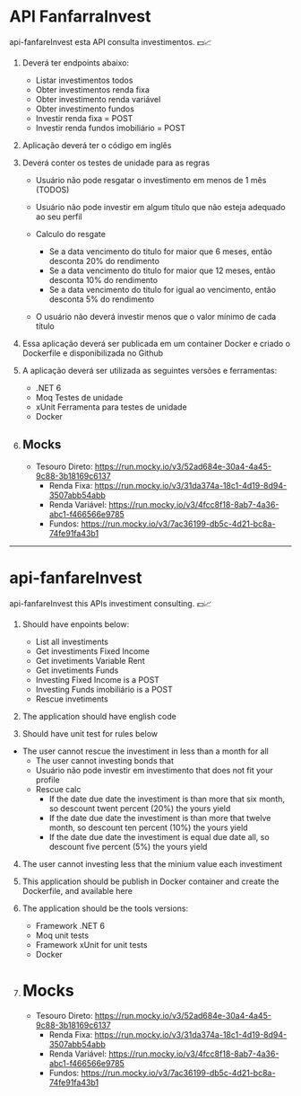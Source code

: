 # API FanfarraInvest
api-fanfareInvest esta API consulta investimentos. 💵​📈​

1. Deverá ter endpoints abaixo:
	- Listar investimentos todos
	- Obter investimentos renda fixa
	- Obter investimento renda variável
	- Obter investimento fundos
	- Investir renda fixa = POST
	- Investir renda fundos imobiliário = POST
	
2. Aplicação deverá ter o código em inglês
3. Deverá conter os testes de unidade para as regras
	- Usuário não pode resgatar o investimento em menos de 1 mês (TODOS)
	- Usuário não pode investir em algum título que não esteja adequado ao seu perfil
	- Calculo do resgate
		- Se a data vencimento do titulo for maior que 6 meses, então desconta 20% do rendimento
		- Se a data vencimento do titulo for maior que 12 meses, então desconta 10% do rendimento
		- Se a data vencimento do titulo for igual ao vencimento, então desconta 5% do rendimento
	
	- O usuário não deverá investir menos que o valor mínimo de cada título	
		
4. Essa aplicação deverá ser publicada em um container Docker e criado o Dockerfile e disponibilizada no Github
5. A aplicação deverá ser utilizada as seguintes versões e ferramentas:
	- .NET 6
	- Moq Testes de unidade
	- xUnit Ferramenta para testes de unidade
	- Docker


 6. ## Mocks
  	- Tesouro Direto: https://run.mocky.io/v3/52ad684e-30a4-4a45-9c88-3b18169c6137
        - Renda Fixa: https://run.mocky.io/v3/31da374a-18c1-4d19-8d94-3507abb54abb
        - Renda Variável: https://run.mocky.io/v3/4fcc8f18-8ab7-4a36-abc1-f466566e9785
        - Fundos: https://run.mocky.io/v3/7ac36199-db5c-4d21-bc8a-74fe91fa43b1

<hr />

# api-fanfareInvest
api-fanfareInvest this APIs investiment consulting. 💵​📈​


1. Should have enpoints below:
	- List all investiments
	- Get investiments Fixed Income
	- Get invetiments Variable Rent
	- Get invetiments Funds
	- Investing Fixed Income is a POST
	- Investing Funds imobiliário is a POST
	- Rescue invetiments
	
2. The application should have english code
3. Should have unit test for rules below
  - The user cannot  rescue the investiment in less than a month for all
	- The user cannot investing bonds that
	- Usuário não pode investir em investimento that does not fit your profile
	- Rescue calc
		- If the date due date the investiment is than more that six month, so descount twent percent (20%) the yours yield
		- If the date due date the investiment is than more that twelve month, so descount ten percent (10%) the yours yield
		- If the date due date the investiment is equal due date all, so descount five percent (5%) the yours yield
	
4. The user cannot investing less that the minium value each investiment   
5. This application should be publish in Docker container and create the Dockerfile, and available here
6. The application should be the tools versions:
	- Framework .NET 6
	- Moq unit tests
	- Framework xUnit  for unit tests
	- Docker


 1. # Mocks
  	- Tesouro Direto: https://run.mocky.io/v3/52ad684e-30a4-4a45-9c88-3b18169c6137
        - Renda Fixa: https://run.mocky.io/v3/31da374a-18c1-4d19-8d94-3507abb54abb
        - Renda Variável: https://run.mocky.io/v3/4fcc8f18-8ab7-4a36-abc1-f466566e9785
        - Fundos: https://run.mocky.io/v3/7ac36199-db5c-4d21-bc8a-74fe91fa43b1
